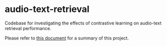 # audio-text-retrieval
Codebase for investigating the effects of contrastive learning on audio-text retrieval performance.

Please refer to [this document](https://github.com/chunzkok/audio-text-retrieval/blob/main/project_summary.pdf) for a summary of this project.
